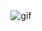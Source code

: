 <div align="center">
  <img src="![kk](https://github.com/user-attachments/assets/fdd722ab-4a42-4ebc-8cea-8a1877bf5104)" alt="gif" />
</div>


